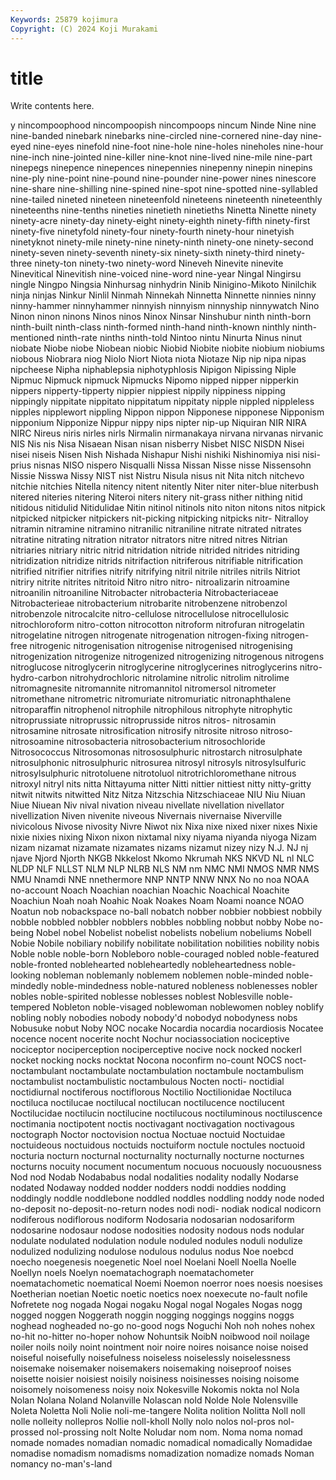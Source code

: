 ```yaml
---
Keywords: 25879 kojimura
Copyright: (C) 2024 Koji Murakami
---
```


# title

Write contents here.



y
nincompoophood nincompoopish nincompoops nincum Ninde Nine nine nine-banded ninebark ninebarks
nine-circled nine-cornered nine-day nine-eyed nine-eyes ninefold nine-foot nine-hole nine-holes nineholes
nine-hour nine-inch nine-jointed nine-killer nine-knot nine-lived nine-mile nine-part ninepegs ninepence
ninepences ninepennies ninepenny ninepin ninepins nine-ply nine-point nine-pound nine-pounder nine-power
nines ninescore nine-share nine-shilling nine-spined nine-spot nine-spotted nine-syllabled nine-tailed nineted
nineteen nineteenfold nineteens nineteenth nineteenthly nineteenths nine-tenths nineties ninetieth ninetieths
Ninetta Ninette ninety ninety-acre ninety-day ninety-eight ninety-eighth ninety-fifth ninety-first ninety-five
ninetyfold ninety-four ninety-fourth ninety-hour ninetyish ninetyknot ninety-mile ninety-nine ninety-ninth ninety-one
ninety-second ninety-seven ninety-seventh ninety-six ninety-sixth ninety-third ninety-three ninety-ton ninety-two ninety-word
Nineveh Ninevite ninevite Ninevitical Ninevitish nine-voiced nine-word nine-year Ningal Ningirsu
ningle Ningpo Ningsia Ninhursag ninhydrin Ninib Ninigino-Mikoto Ninilchik ninja ninjas
Ninkur Ninlil Ninmah Ninnekah Ninnetta Ninnette ninnies ninny ninny-hammer ninnyhammer
ninnyish ninnyism ninnyship ninnywatch Nino Ninon ninon ninons Ninos ninos
Ninox Ninsar Ninshubur ninth ninth-born ninth-built ninth-class ninth-formed ninth-hand ninth-known
ninthly ninth-mentioned ninth-rate ninths ninth-told Nintoo nintu Ninurta Ninus ninut
niobate Niobe niobe Niobean niobic Niobid Niobite niobite niobium niobiums
niobous Niobrara niog Niolo Niort Niota niota Niotaze Nip nip
nipa nipas nipcheese Nipha niphablepsia niphotyphlosis Nipigon Nipissing Niple Nipmuc
Nipmuck nipmuck Nipmucks Nipomo nipped nipper nipperkin nippers nipperty-tipperty nippier
nippiest nippily nippiness nipping nippingly nippitate nippitato nippitatum nippitaty nipple
nippled nippleless nipples nipplewort nippling Nippon nippon Nipponese nipponese Nipponism
nipponium Nipponize Nippur nippy nips nipter nip-up Niquiran NIR NIRA
NIRC Nireus niris nirles nirls Nirmalin nirmanakaya nirvana nirvanas nirvanic
NIS Nis nis Nisa Nisaean Nisan nisan nisberry Nisbet NISC
NISDN Nisei nisei niseis Nisen Nish Nishada Nishapur Nishi nishiki
Nishinomiya nisi nisi-prius nisnas NISO nispero Nisqualli Nissa Nissan Nisse
nisse Nissensohn Nissie Nisswa Nissy NIST nist Nistru Nisula nisus
nit Nita nitch nitchevo nitchie nitchies Nitella nitency nitent nitently
Niter niter niter-blue niterbush nitered niteries nitering Niteroi niters nitery
nit-grass nither nithing nitid nitidous nitidulid Nitidulidae Nitin nitinol nitinols
nito niton nitons nitos nitpick nitpicked nitpicker nitpickers nit-picking nitpicking
nitpicks nitr- Nitralloy nitramin nitramine nitramino nitranilic nitraniline nitrate nitrated
nitrates nitratine nitrating nitration nitrator nitrators nitre nitred nitres Nitrian
nitriaries nitriary nitric nitrid nitridation nitride nitrided nitrides nitriding nitridization
nitridize nitrids nitrifaction nitriferous nitrifiable nitrification nitrified nitrifier nitrifies nitrify
nitrifying nitril nitrile nitriles nitrils Nitriot nitriry nitrite nitrites nitritoid
Nitro nitro nitro- nitroalizarin nitroamine nitroanilin nitroaniline Nitrobacter nitrobacteria Nitrobacteriaceae
Nitrobacterieae nitrobacterium nitrobarite nitrobenzene nitrobenzol nitrobenzole nitrocalcite nitro-cellulose nitrocellulose nitrocellulosic
nitrochloroform nitro-cotton nitrocotton nitroform nitrofuran nitrogelatin nitrogelatine nitrogen nitrogenate nitrogenation
nitrogen-fixing nitrogen-free nitrogenic nitrogenisation nitrogenise nitrogenised nitrogenising nitrogenization nitrogenize nitrogenized
nitrogenizing nitrogenous nitrogens nitroglucose nitroglycerin nitroglycerine nitroglycerines nitroglycerins nitro-hydro-carbon nitrohydrochloric
nitrolamine nitrolic nitrolim nitrolime nitromagnesite nitromannite nitromannitol nitromersol nitrometer nitromethane
nitrometric nitromuriate nitromuriatic nitronaphthalene nitroparaffin nitrophenol nitrophile nitrophilous nitrophyte nitrophytic
nitroprussiate nitroprussic nitroprusside nitros nitros- nitrosamin nitrosamine nitrosate nitrosification nitrosify
nitrosite nitroso nitroso- nitrosoamine nitrosobacteria nitrosobacterium nitrosochloride Nitrosococcus Nitrosomonas nitrososulphuric
nitrostarch nitrosulphate nitrosulphonic nitrosulphuric nitrosurea nitrosyl nitrosyls nitrosylsulfuric nitrosylsulphuric nitrotoluene
nitrotoluol nitrotrichloromethane nitrous nitroxyl nitryl nits nitta Nittayuma nitter Nitti
nittier nittiest nitty nitty-gritty nitwit nitwits nitwitted Nitz Nitza Nitzschia
Nitzschiaceae NIU Niu Niuan Niue Niuean Niv nival nivation niveau
nivellate nivellation nivellator nivellization Niven nivenite niveous Nivernais nivernaise Niverville
nivicolous Nivose nivosity Nivre Niwot nix Nixa nixe nixed nixer
nixes Nixie nixie nixies nixing Nixon nixon nixtamal nixy niyama
niyanda niyoga Nizam nizam nizamat nizamate nizamates nizams nizamut nizey
nizy N.J. NJ nj njave Njord Njorth NKGB Nkkelost Nkomo
Nkrumah NKS NKVD NL nl NLC NLDP NLF NLLST NLM
NLP NLRB NLS NM nm NMC NMI NMOS NMR NMS
NMU Nnamdi NNE nnethermore NNP NNTP NNW NNX No no
noa NOAA no-account Noach Noachian noachian Noachic Noachical Noachite Noachiun
Noah noah Noahic Noak Noakes Noam Noami noance NOAO Noatun
nob nobackspace no-ball nobatch nobber nobbier nobbiest nobbily nobble nobbled
nobbler nobblers nobbles nobbling nobbut nobby Nobe no-being Nobel nobel
Nobelist nobelist nobelists nobelium nobeliums Nobell Nobie Nobile nobiliary nobilify
nobilitate nobilitation nobilities nobility nobis Noble noble noble-born Nobleboro noble-couraged
nobled noble-featured noble-fronted noblehearted nobleheartedly nobleheartedness noble-looking nobleman noblemanly noblemem
noblemen noble-minded noble-mindedly noble-mindedness noble-natured nobleness noblenesses nobler nobles noble-spirited
noblesse noblesses noblest Noblesville noble-tempered Nobleton noble-visaged noblewoman noblewomen nobley
noblify nobling nobly nobodies nobody nobody'd nobodyd nobodyness nobs Nobusuke
nobut Noby NOC nocake Nocardia nocardia nocardiosis Nocatee nocence nocent
nocerite nocht Nochur nociassociation nociceptive nociceptor nociperception nociperceptive nocive nock
nocked nockerl nocket nocking nocks nocktat Nocona noconfirm no-count NOCS
noct- noctambulant noctambulate noctambulation noctambule noctambulism noctambulist noctambulistic noctambulous Nocten
nocti- noctidial noctidiurnal noctiferous noctiflorous Noctilio Noctilionidae Noctiluca noctiluca noctilucae
noctilucal noctilucan noctilucence noctilucent Noctilucidae noctilucin noctilucine noctilucous noctiluminous noctiluscence
noctimania noctipotent noctis noctivagant noctivagation noctivagous noctograph Noctor noctovision noctua
Noctuae noctuid Noctuidae noctuideous noctuidous noctuids noctuiform noctule noctules noctuoid
nocturia nocturn nocturnal nocturnality nocturnally nocturne nocturnes nocturns nocuity nocument
nocumentum nocuous nocuously nocuousness Nod nod Nodab Nodababus nodal nodalities
nodality nodally Nodarse nodated Nodaway nodded nodder nodders noddi noddies
nodding noddingly noddle noddlebone noddled noddles noddling noddy node noded
no-deposit no-deposit-no-return nodes nodi nodi- nodiak nodical nodicorn nodiferous nodiflorous
nodiform Nodosaria nodosarian nodosariform nodosarine nodosaur nodose nodosities nodosity nodous
nods nodular nodulate nodulated nodulation nodule noduled nodules noduli nodulize
nodulized nodulizing nodulose nodulous nodulus nodus Noe noebcd noecho noegenesis
noegenetic Noel noel Noelani Noell Noella Noelle Noellyn noels Noelyn
noematachograph noematachometer noematachometic noematical Noemi Noemon noerror noes noesis noesises
Noetherian noetian Noetic noetic noetics noex noexecute no-fault nofile Nofretete
nog nogada Nogai nogaku Nogal nogal Nogales Nogas nogg nogged
noggen Noggerath noggin nogging noggings noggins noggs noghead nogheaded no-go
no-good nogs Noguchi Noh noh nohes nohex no-hit no-hitter no-hoper
nohow Nohuntsik NoibN noibwood noil noilage noiler noils noily noint
nointment noir noire noires noisance noise noised noiseful noisefully noisefulness
noiseless noiselessly noiselessness noisemake noisemaker noisemakers noisemaking noiseproof noises noisette
noisier noisiest noisily noisiness noisinesses noising noisome noisomely noisomeness noisy
noix Nokesville Nokomis nokta nol Nola Nolan Nolana Noland Nolanville
Nolascan nold Nolde Nole Nolensville Noleta Noletta Noli Nolie noli-me-tangere
Nolita nolition Nolitta Noll noll nolle nolleity nollepros Nollie noll-kholl
Nolly nolo nolos nol-pros nol-prossed nol-prossing nolt Nolte Noludar nom
nom. Noma noma nomad nomade nomades nomadian nomadic nomadical nomadically
Nomadidae nomadise nomadism nomadisms nomadization nomadize nomads Noman nomancy no-man's-land
